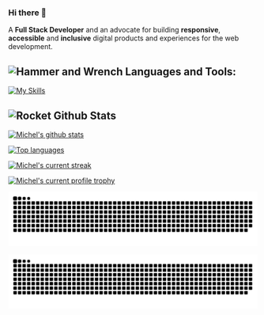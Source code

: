 ### Hi there 👋


A **Full Stack Developer**  and an advocate for building **responsive**, **accessible** and **inclusive** digital products and experiences for the web development.

## <img src="https://raw.githubusercontent.com/Tarikul-Islam-Anik/Animated-Fluent-Emojis/master/Emojis/Objects/Hammer%20and%20Wrench.png" alt="Hammer and Wrench" width="30" height="30" /> **Languages and Tools:**  

[![My Skills](https://skillicons.dev/icons?i=html,css,tailwind,js,ts,php,python,react,vue,next,nuxt,nest,vite,ruby,dotnet,rails,expressjs,nodejs,mysql,postgresql,mongodb,firebase,md,git,github,vscode,jest,styledcomponents,postman,stackoverflow&perline=13)](#)

## <img src="https://raw.githubusercontent.com/Tarikul-Islam-Anik/Animated-Fluent-Emojis/master/Emojis/Travel%20and%20places/Rocket.png" alt="Rocket" width="30" height="30" /> Github Stats 

 [![Michel's github stats](https://bad-apple-github-readme.vercel.app/api?username=bjmmtin&show_icons=true&count_private=true&line_height=20&icon_color=00b3ff&theme=blue-green&title_color=00b3ff)](#)
 
 [![Top languages](https://github-readme-mwendwa.vercel.app/api/top-langs/?username=bjmmtin&layout=compact&count_private=true&theme=blue-green&title_color=00b3ff)](#)

[![Michel's current streak](https://streak-stats.demolab.com/?user=bjmmtin&count_private=true&theme=blue-green&title_color=00b3ff)](#)

[![Michel's current profile trophy](https://github-profile-trophy.vercel.app/?username=bjmmtin)](#)

![github contribution grid snake animation](https://raw.githubusercontent.com/bjmmtin/bjmmtin/output/github-contribution-grid-snake-dark.svg#gh-dark-mode-only)

![github contribution grid snake animation](https://raw.githubusercontent.com/bjmmtin/bjmmtin/output/github-contribution-grid-snake.svg#gh-light-mode-only)

